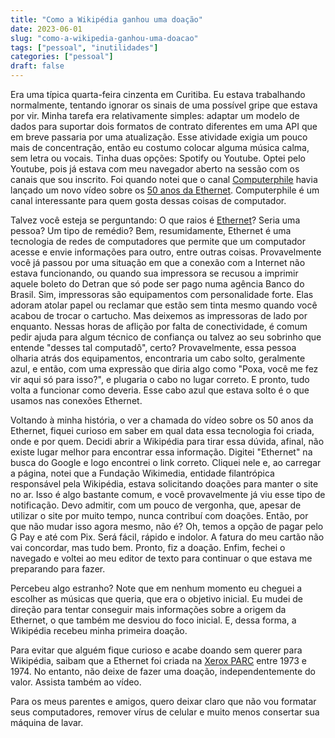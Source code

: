 ```yaml
---
title: "Como a Wikipédia ganhou uma doação"
date: 2023-06-01
slug: "como-a-wikipedia-ganhou-uma-doacao"
tags: ["pessoal", "inutilidades"]
categories: ["pessoal"]
draft: false
---
```


Era uma típica quarta-feira cinzenta em Curitiba. Eu estava trabalhando normalmente, tentando ignorar os sinais de uma possível gripe que estava por vir. Minha tarefa era relativamente simples: adaptar um modelo de dados para suportar dois formatos de contrato diferentes em uma API que em breve passaria por uma atualização. Esse atividade exigia um pouco mais de concentração, então eu costumo colocar alguma música calma, sem letra ou vocais. Tinha duas opções: Spotify ou Youtube. Optei pelo Youtube, pois já estava com meu navegador aberto na sessão com os canais que sou inscrito. Foi quando notei que o canal [Computerphile][computerphile] havia lançado um novo vídeo sobre os [50 anos da Ethernet][50y-ethernet]. Computerphile é um canal interessante para quem gosta dessas coisas de computador.

Talvez você esteja se perguntando: O que raios é [Ethernet][ethernet]? Seria uma pessoa? Um tipo de remédio? Bem, resumidamente, Ethernet é uma tecnologia de redes de computadores que permite que um computador acesse e envie informações para outro, entre outras coisas. Provavelmente você já passou por uma situação em que a conexão com a Internet não estava funcionando, ou quando sua impressora se recusou a imprimir aquele boleto do Detran que só pode ser pago numa agência Banco do Brasil. Sim, impressoras são equipamentos com personalidade forte. Elas adoram atolar papel ou reclamar que estão sem tinta mesmo quando você acabou de trocar o cartucho. Mas deixemos as impressoras de lado por enquanto. Nessas horas de aflição por falta de conectividade, é comum pedir ajuda para algum técnico de confiança ou talvez ao seu sobrinho que entende "desses tal computadô", certo? Provavelmente, essa pessoa olharia atrás dos equipamentos, encontraria um cabo solto, geralmente azul, e então, com uma expressão que diria algo como "Poxa, você me fez vir aqui só para isso?", e plugaria o cabo no lugar correto. E pronto, tudo volta a funcionar como deveria. Esse cabo azul que estava solto é o que usamos nas conexões Ethernet.

Voltando à minha história, o ver a chamada do vídeo sobre os 50 anos da Ethernet, fiquei curioso em saber em qual data essa tecnologia foi criada, onde e por quem. Decidi abrir a Wikipédia para tirar essa dúvida, afinal, não existe lugar melhor para encontrar essa informação. Digitei "Ethernet" na busca do Google e logo encontrei o link correto. Cliquei nele e, ao carregar a página, notei que a Fundação Wikimedia, entidade filantrópica responsável pela Wikipédia, estava solicitando doações para manter o site no ar. Isso é algo bastante comum, e você provavelmente já viu esse tipo de notificação. Devo admitir, com um pouco de vergonha, que, apesar de utilizar o site por muito tempo, nunca contribuí com doações. Então, por que não mudar isso agora mesmo, não é? Oh, temos a opção de pagar pelo G Pay e até com Pix. Será fácil, rápido e indolor. A fatura do meu cartão não vai concordar, mas tudo bem. Pronto, fiz a doação. Enfim, fechei o navegado e voltei ao meu editor de texto para continuar o que estava me preparando para fazer.

Percebeu algo estranho? Note que em nenhum momento eu cheguei a escolher as músicas que queria, que era o objetivo inicial. Eu mudei de direção para tentar conseguir mais informações sobre a origem da Ethernet, o que também me desviou do foco inicial. E, dessa forma, a Wikipédia recebeu minha primeira doação.

Para evitar que alguém fique curioso e acabe doando sem querer para Wikipédia, saibam que a Ethernet foi criada na [Xerox PARC][xerox-parc] entre 1973 e 1974. No entanto, não deixe de fazer uma doação, independentemente do valor. Assista também ao vídeo.

Para os meus parentes e amigos, quero deixar claro que não vou formatar seus computadores, remover vírus de celular e muito menos consertar sua máquina de lavar.

[computerphile]: https://www.youtube.com/@Computerphile
[50y-ethernet]: https://www.youtube.com/watch?v=TkOVgkcrvbg
[ethernet]: https://pt.wikipedia.org/wiki/Ethernet
[xerox-parc]: https://pt.wikipedia.org/wiki/Xerox_PARC
